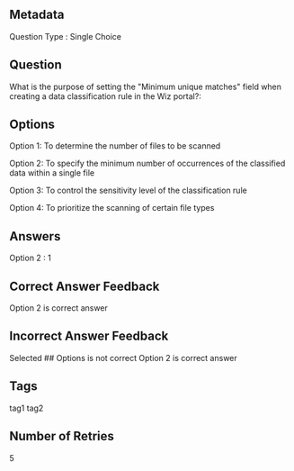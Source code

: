 ## Metadata
Question Type : Single Choice

## Question
What is the purpose of setting the "Minimum unique matches" field when creating a data classification rule in the Wiz portal?:

## Options
Option 1: To determine the number of files to be scanned

Option 2: To specify the minimum number of occurrences of the classified data within a single file

Option 3: To control the sensitivity level of the classification rule

Option 4: To prioritize the scanning of certain file types

## Answers
Option 2 : 1

## Correct Answer Feedback
Option 2 is correct answer

## Incorrect Answer Feedback
Selected ## Options is not correct Option 2 is correct answer

## Tags
tag1
tag2

## Number of Retries
5
